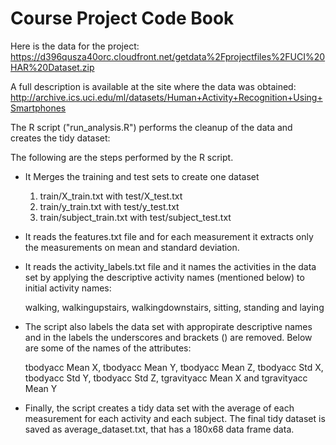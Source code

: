 Course Project Code Book
========================

Here is the data for the project: https://d396qusza40orc.cloudfront.net/getdata%2Fprojectfiles%2FUCI%20HAR%20Dataset.zip

A full description is available at the site where the data was obtained: http://archive.ics.uci.edu/ml/datasets/Human+Activity+Recognition+Using+Smartphones

The R script ("run_analysis.R") performs the cleanup of the data and creates the tidy dataset:

The following are the steps performed by the R script.

* It Merges the training and test sets to create one dataset 
  1. train/X_train.txt with test/X_test.txt
  2. train/y_train.txt with test/y_test.txt
  3. train/subject_train.txt with test/subject_test.txt

* It reads the features.txt file and for each measurement it extracts only the measurements on mean and standard deviation. 

* It reads the activity_labels.txt file and it names the activities in the data set by applying the descriptive activity names (mentioned below) to initial activity names:

  walking,
  walkingupstairs,
  walkingdownstairs,
  sitting,
  standing
  and laying

* The script also labels the data set with appropirate descriptive names and in the labels the underscores and brackets () are removed. Below are some of the names of the attributes:

  tbodyacc Mean X,
  tbodyacc Mean Y,
  tbodyacc Mean Z, 
  tbodyacc Std X,
  tbodyacc Std Y, 
  tbodyacc Std Z, 
  tgravityacc Mean X
  and tgravityacc Mean Y

* Finally, the script creates a tidy data set with the average of each measurement for each activity and each subject. The final tidy dataset is saved as average_dataset.txt, that has a 180x68 data frame data.
